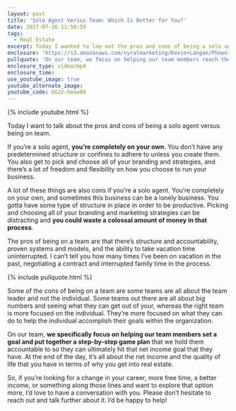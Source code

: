 ```yaml
---
layout: post
title: 'Solo Agent Versus Team: Which Is Better for You?'
date: 2017-07-26 11:50:59
tags:
  - Real Estate
excerpt: Today I wanted to lay out the pros and cons of being a solo agent versus working on a team.
enclosure: 'https://s3.amazonaws.com/vyralmarketing/Kevin+Langan/Phoenix+Real+Estate+Agent+Solo+vs.+Team.mp4'
pullquote: 'On our team, we focus on helping our team members reach their goals.'
enclosure_type: video/mp4
enclosure_time:
use_youtube_image: true
youtube_alternate_image:
youtube_code: UGJz-hmxw84
---
```



{% include youtube.html %}

Today I want to talk about the pros and cons of being a solo agent versus being on team.

If you’re a solo agent, **you’re completely on your own**. You don’t have any predetermined structure or confines to adhere to unless you create them. You also get to pick and choose all of your branding and strategies, and there’s a lot of freedom and flexibility on how you choose to run your business.

A lot of these things are also cons if you’re a solo agent. You’re completely on your own, and sometimes this business can be a lonely business. You gotta have some type of structure in place in order to be productive. Picking and choosing all of your branding and marketing strategies can be distracting and **you could waste a colossal amount of money in that process**.

The pros of being on a team are that there’s structure and accountability, proven systems and models, and the ability to take vacation time uninterrupted. I can’t tell you how many times I’ve been on vacation in the past, negotiating a contract and interrupted family time in the process.

{% include pullquote.html %}

Some of the cons of being on a team are some teams are all about the team leader and not the individual. Some teams out there are all about big numbers and seeing what they can get out of your, whereas the right team is more focused on the individual. They’re more focused on what they can do to help the individual accomplish their goals within the organization.

On our team, **we specifically focus on helping our team members set a goal and put together a step-by-step game plan** that we hold them accountable to so they can ultimately hit that net income goal that they have. At the end of the day, it’s all about the net income and the quality of life that you have in terms of why you get into real estate.

So, if you’re looking for a change in your career, more free time, a better income, or something along those lines and want to explore that option more, I’d love to have a conversation with you. Please don’t hesitate to reach out and talk further about it. I’d be happy to help!